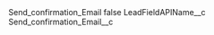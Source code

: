 <?xml version="1.0" encoding="UTF-8"?>
<CustomMetadata xmlns="http://soap.sforce.com/2006/04/metadata" xmlns:xsi="http://www.w3.org/2001/XMLSchema-instance" xmlns:xsd="http://www.w3.org/2001/XMLSchema">
    <label>Send_confirmation_Email</label>
    <protected>false</protected>
    <values>
        <field>LeadFieldAPIName__c</field>
        <value xsi:type="xsd:string">Send_confirmation_Email__c</value>
    </values>
</CustomMetadata>
